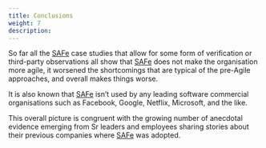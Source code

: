 ```yaml
---
title: Conclusions
weight: 7
description: 
---
```


So far all the [SAFe](https://www.scaledagileframework.com/) case studies that allow for some form of verification or third-party observations all show that [SAFe](https://www.scaledagileframework.com/) does not make the organisation more agile, it worsened the shortcomings that are typical of the pre-Agile approaches, and overall makes things worse.

It is also known that [SAFe](https://www.scaledagileframework.com/) isn’t used by any leading software commercial organisations such as Facebook, Google, Netflix, Microsoft, and the like.

This overall picture is congruent with the growing number of anecdotal evidence emerging from Sr leaders and employees sharing stories about their previous companies where [SAFe](https://www.scaledagileframework.com/) was adopted. 
